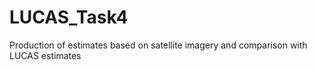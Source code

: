 # LUCAS_Task4
Production of estimates based on satellite imagery and comparison with LUCAS estimates
